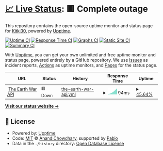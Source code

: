 # [📈 Live Status](https://demo.upptime.js.org): <!--live status--> **🟥 Complete outage**

This repository contains the open-source uptime monitor and status page for [Kitki30](https://www.kitki30.tk), powered by [Upptime](https://github.com/upptime/upptime).

[![Uptime CI](https://github.com/Kitki30/KiplStudioStatus/workflows/Uptime%20CI/badge.svg)](https://github.com/Kitki30/KiplStudioStatus/actions?query=workflow%3A%22Uptime+CI%22)
[![Response Time CI](https://github.com/Kitki30/KiplStudioStatus/workflows/Response%20Time%20CI/badge.svg)](https://github.com/Kitki30/KiplStudioStatus/actions?query=workflow%3A%22Response+Time+CI%22)
[![Graphs CI](https://github.com/Kitki30/KiplStudioStatus/workflows/Graphs%20CI/badge.svg)](https://github.com/Kitki30/KiplStudioStatus/actions?query=workflow%3A%22Graphs+CI%22)
[![Static Site CI](https://github.com/Kitki30/KiplStudioStatus/workflows/Static%20Site%20CI/badge.svg)](https://github.com/Kitki30/KiplStudioStatus/actions?query=workflow%3A%22Static+Site+CI%22)
[![Summary CI](https://github.com/Kitki30/KiplStudioStatus/workflows/Summary%20CI/badge.svg)](https://github.com/Kitki30/KiplStudioStatus/actions?query=workflow%3A%22Summary+CI%22)

With [Upptime](https://upptime.js.org), you can get your own unlimited and free uptime monitor and status page, powered entirely by a GitHub repository. We use [Issues](https://github.com/Kitki30/KiplStudioStatus/issues) as incident reports, [Actions](https://github.com/Kitki30/KiplStudioStatus/actions) as uptime monitors, and [Pages](https://demo.upptime.js.org) for the status page.

<!--start: status pages-->
<!-- This summary is generated by Upptime (https://github.com/upptime/upptime) -->
<!-- Do not edit this manually, your changes will be overwritten -->
<!-- prettier-ignore -->
| URL | Status | History | Response Time | Uptime |
| --- | ------ | ------- | ------------- | ------ |
| <img alt="" src="https://icons.duckduckgo.com/ip3/api.kitki30.tk.ico" height="13"> [The Earth War API](https://api.kitki30.tk) | 🟥 Down | [the-earth-war-api.yml](https://github.com/Kitki30/KiplStudioStatus/commits/HEAD/history/the-earth-war-api.yml) | <details><summary><img alt="Response time graph" src="./graphs/the-earth-war-api/response-time-week.png" height="20"> 94ms</summary><br><a href="https://status.kitki30.tk/history/the-earth-war-api"><img alt="Response time 94" src="https://img.shields.io/endpoint?url=https%3A%2F%2Fraw.githubusercontent.com%2FKitki30%2FKiplStudioStatus%2FHEAD%2Fapi%2Fthe-earth-war-api%2Fresponse-time.json"></a><br><a href="https://status.kitki30.tk/history/the-earth-war-api"><img alt="24-hour response time 94" src="https://img.shields.io/endpoint?url=https%3A%2F%2Fraw.githubusercontent.com%2FKitki30%2FKiplStudioStatus%2FHEAD%2Fapi%2Fthe-earth-war-api%2Fresponse-time-day.json"></a><br><a href="https://status.kitki30.tk/history/the-earth-war-api"><img alt="7-day response time 94" src="https://img.shields.io/endpoint?url=https%3A%2F%2Fraw.githubusercontent.com%2FKitki30%2FKiplStudioStatus%2FHEAD%2Fapi%2Fthe-earth-war-api%2Fresponse-time-week.json"></a><br><a href="https://status.kitki30.tk/history/the-earth-war-api"><img alt="30-day response time 94" src="https://img.shields.io/endpoint?url=https%3A%2F%2Fraw.githubusercontent.com%2FKitki30%2FKiplStudioStatus%2FHEAD%2Fapi%2Fthe-earth-war-api%2Fresponse-time-month.json"></a><br><a href="https://status.kitki30.tk/history/the-earth-war-api"><img alt="1-year response time 94" src="https://img.shields.io/endpoint?url=https%3A%2F%2Fraw.githubusercontent.com%2FKitki30%2FKiplStudioStatus%2FHEAD%2Fapi%2Fthe-earth-war-api%2Fresponse-time-year.json"></a></details> | <details><summary><a href="https://status.kitki30.tk/history/the-earth-war-api">45.64%</a></summary><a href="https://status.kitki30.tk/history/the-earth-war-api"><img alt="All-time uptime 45.64%" src="https://img.shields.io/endpoint?url=https%3A%2F%2Fraw.githubusercontent.com%2FKitki30%2FKiplStudioStatus%2FHEAD%2Fapi%2Fthe-earth-war-api%2Fuptime.json"></a><br><a href="https://status.kitki30.tk/history/the-earth-war-api"><img alt="24-hour uptime 45.64%" src="https://img.shields.io/endpoint?url=https%3A%2F%2Fraw.githubusercontent.com%2FKitki30%2FKiplStudioStatus%2FHEAD%2Fapi%2Fthe-earth-war-api%2Fuptime-day.json"></a><br><a href="https://status.kitki30.tk/history/the-earth-war-api"><img alt="7-day uptime 45.64%" src="https://img.shields.io/endpoint?url=https%3A%2F%2Fraw.githubusercontent.com%2FKitki30%2FKiplStudioStatus%2FHEAD%2Fapi%2Fthe-earth-war-api%2Fuptime-week.json"></a><br><a href="https://status.kitki30.tk/history/the-earth-war-api"><img alt="30-day uptime 45.64%" src="https://img.shields.io/endpoint?url=https%3A%2F%2Fraw.githubusercontent.com%2FKitki30%2FKiplStudioStatus%2FHEAD%2Fapi%2Fthe-earth-war-api%2Fuptime-month.json"></a><br><a href="https://status.kitki30.tk/history/the-earth-war-api"><img alt="1-year uptime 45.64%" src="https://img.shields.io/endpoint?url=https%3A%2F%2Fraw.githubusercontent.com%2FKitki30%2FKiplStudioStatus%2FHEAD%2Fapi%2Fthe-earth-war-api%2Fuptime-year.json"></a></details>

<!--end: status pages-->

[**Visit our status website →**](https://demo.upptime.js.org)

## 📄 License

- Powered by: [Upptime](https://github.com/upptime/upptime)
- Code: [MIT](./LICENSE) © [Anand Chowdhary](https://anandchowdhary.com), supported by [Pabio](https://pabio.com)
- Data in the `./history` directory: [Open Database License](https://opendatacommons.org/licenses/odbl/1-0/)
